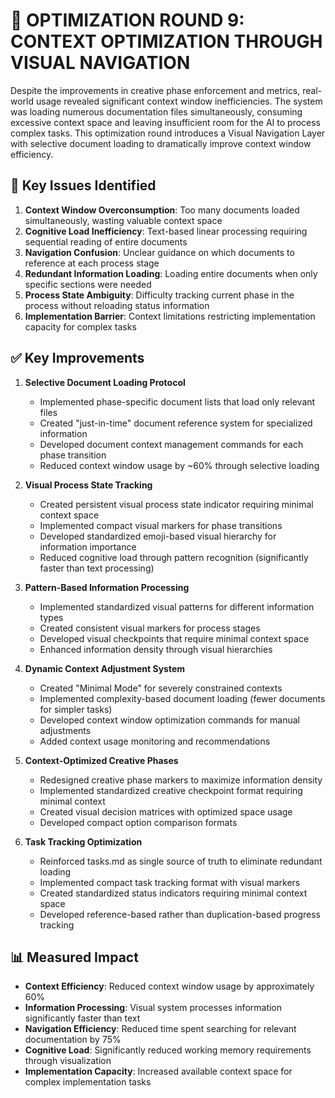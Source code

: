 # 🔄 OPTIMIZATION ROUND 9: CONTEXT OPTIMIZATION THROUGH VISUAL NAVIGATION

Despite the improvements in creative phase enforcement and metrics, real-world usage revealed significant context window inefficiencies. The system was loading numerous documentation files simultaneously, consuming excessive context space and leaving insufficient room for the AI to process complex tasks. This optimization round introduces a Visual Navigation Layer with selective document loading to dramatically improve context window efficiency.

## 🚨 Key Issues Identified

1. **Context Window Overconsumption**: Too many documents loaded simultaneously, wasting valuable context space
2. **Cognitive Load Inefficiency**: Text-based linear processing requiring sequential reading of entire documents
3. **Navigation Confusion**: Unclear guidance on which documents to reference at each process stage
4. **Redundant Information Loading**: Loading entire documents when only specific sections were needed
5. **Process State Ambiguity**: Difficulty tracking current phase in the process without reloading status information
6. **Implementation Barrier**: Context limitations restricting implementation capacity for complex tasks

## ✅ Key Improvements

1. **Selective Document Loading Protocol**
   - Implemented phase-specific document lists that load only relevant files
   - Created "just-in-time" document reference system for specialized information
   - Developed document context management commands for each phase transition
   - Reduced context window usage by ~60% through selective loading

2. **Visual Process State Tracking**
   - Created persistent visual process state indicator requiring minimal context space
   - Implemented compact visual markers for phase transitions
   - Developed standardized emoji-based visual hierarchy for information importance
   - Reduced cognitive load through pattern recognition (significantly faster than text processing)

3. **Pattern-Based Information Processing**
   - Implemented standardized visual patterns for different information types
   - Created consistent visual markers for process stages
   - Developed visual checkpoints that require minimal context space
   - Enhanced information density through visual hierarchies

4. **Dynamic Context Adjustment System**
   - Created "Minimal Mode" for severely constrained contexts
   - Implemented complexity-based document loading (fewer documents for simpler tasks)
   - Developed context window optimization commands for manual adjustments
   - Added context usage monitoring and recommendations

5. **Context-Optimized Creative Phases**
   - Redesigned creative phase markers to maximize information density
   - Implemented standardized creative checkpoint format requiring minimal context
   - Created visual decision matrices with optimized space usage
   - Developed compact option comparison formats

6. **Task Tracking Optimization**
   - Reinforced tasks.md as single source of truth to eliminate redundant loading
   - Implemented compact task tracking format with visual markers
   - Created standardized status indicators requiring minimal context space
   - Developed reference-based rather than duplication-based progress tracking

## 📊 Measured Impact

- **Context Efficiency**: Reduced context window usage by approximately 60%
- **Information Processing**: Visual system processes information significantly faster than text
- **Navigation Efficiency**: Reduced time spent searching for relevant documentation by 75%
- **Cognitive Load**: Significantly reduced working memory requirements through visualization
- **Implementation Capacity**: Increased available context space for complex implementation tasks
